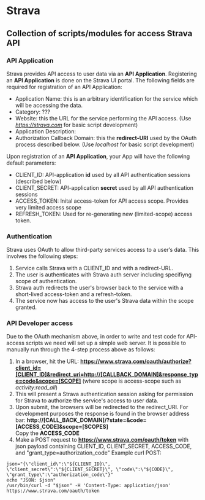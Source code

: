# Strava

## Collection of scripts/modules for access Strava API

### API Application
Strava provides API access to user data via an **API Application**. Registering an **API Application** is done on the Strava UI portal.
The following fields are required for registration of an API Application:
  - Application Name: this is an arbitrary identification for the service which will be accessing the data.
  - Category: ???
  - Website:  this the URL for the service performing the API access. (Use *https://strava.com* for basic script development)
  - Application Description:  
  - Authorization Callback Domain:  this the **redirect-URI** used by the OAuth process described below. (Use *localhost* for basic script development)

Upon registration of an **API Application**, your App will have the following default parameters:
  * CLIENT_ID:  API-application **id** used by all API authentication sessions (described below)
  * CLIENT_SECRET: API-application **secret** used by all API authentication sessions 
  * ACCESS_TOKEN:  Inital access-token for API access scope. Provides very limited access scope
  * REFRESH_TOKEN: Used for re-generating new (limited-scope) access token.


### Authentication
Strava uses OAuth to allow third-party services access to a user’s data. This involves the following steps:
 1. Service calls Strava with a CLIENT_ID and with a redirect-URL.
 2. The user is authenticates with Strava auth server including specifiyng scope of authentication.
 3. Strava auth redirects the user's browser back to the service with a short-lived access-token and a refresh-token.
 4. The service now has access to the user's Strava data within the scope granted. 


### API Developer access
Due to the OAuth mechanism above, in order to write and test code for API-access scripts we need will set up a simple web server.  It is possible to manually run through the 4-step process above as follows:
  1. In a browser, hit the URL: **https://www.strava.com/oauth/authorize?client_id=[CLIENT_ID]&redirect_uri=http://[CALLBACK_DOMAIN]&response_type=code&scope=[SCOPE]** (where scope is access-scope such as *activity:read_all*)
  2. This will present a Strava authentication session asking for permission for Strava to authorize the service's access to user data.
  3. Upon submit, the browsers will be redirected to the redirect_URI.  For development purposes the response is found in the browser address bar: **http://[CALL_BACK_DOMAIN]/?state=&code=[ACCESS_CODE]&scope=[SCOPES]**   
     Copy the **ACCESS_CODE**
  4. Make a POST request to **https://www.strava.com/oauth/token** with json payload containing CLIENT_ID, CLIENT_SECRET, ACCESS_CODE, and "grant_type=authorization_code"
Example curl POST:
```
json="{\"client_id\":\"${CLIENT_ID}\", \"client_secret\":\"${CLIENT_SECRET}\", \"code\":\"${CODE}\", \"grant_type\":\"authorization_code\"}"
echo "JSON: $json"
/usr/bin/curl -d "$json" -H 'Content-Type: application/json' https://www.strava.com/oauth/token
```
